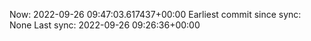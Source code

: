 Now: 2022-09-26 09:47:03.617437+00:00 Earliest commit since sync: None Last sync: 2022-09-26 09:26:36+00:00
